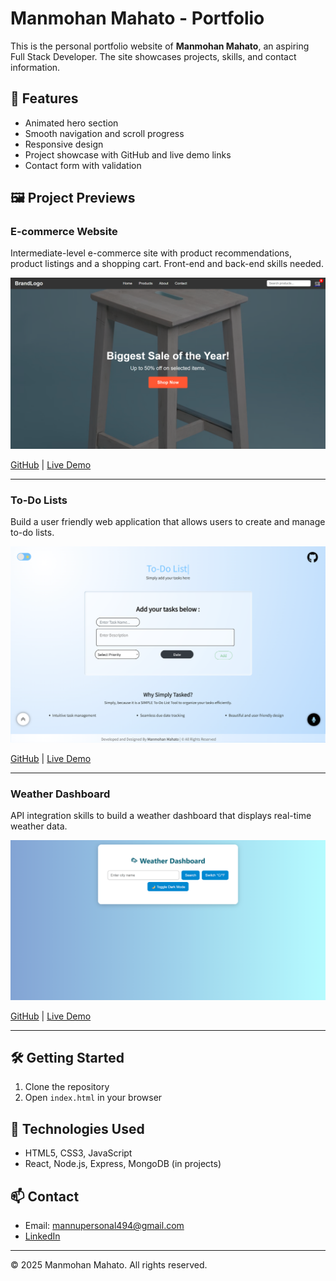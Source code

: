 
# Manmohan Mahato - Portfolio

This is the personal portfolio website of **Manmohan Mahato**, an aspiring Full Stack Developer. The site showcases projects, skills, and contact information.

## 🚀 Features
- Animated hero section
- Smooth navigation and scroll progress
- Responsive design
- Project showcase with GitHub and live demo links
- Contact form with validation

## 🖼️ Project Previews

### E-commerce Website
Intermediate-level e-commerce site with product recommendations, product listings and a shopping cart. Front-end and back-end skills needed.

![E-commerce website preview](Assets\Ecommerce.png)

[GitHub](https://github.com/mannuuuu07/Ecommerce) | [Live Demo](https://stalwart-pastelito-7e27d2.netlify.app/)

---

### To-Do Lists
Build a user friendly web application that allows users to create and manage to-do lists.

![To-Do List App preview](Assets\ToDoList.png)

[GitHub](https://github.com/mannuuuu07/ToDoList) | [Live Demo](https://silly-twilight-b42bec.netlify.app/)

---

### Weather Dashboard
API integration skills to build a weather dashboard that displays real-time weather data.

![Weather Dashboard preview](Assets\WeatherDashboard.png)

[GitHub](https://github.com/mannuuuu07/Weather-dashboard) | [Live Demo](https://timely-semifreddo-0cc6da.netlify.app/)

---

## 🛠️ Getting Started
1. Clone the repository
2. Open `index.html` in your browser

## 🧰 Technologies Used
- HTML5, CSS3, JavaScript
- React, Node.js, Express, MongoDB (in projects)

## 📫 Contact
- Email: mannupersonal494@gmail.com
- [LinkedIn](https://linkedin.com/in/manmohan-mahato-6a7569311/)

---

© 2025 Manmohan Mahato. All rights reserved.
